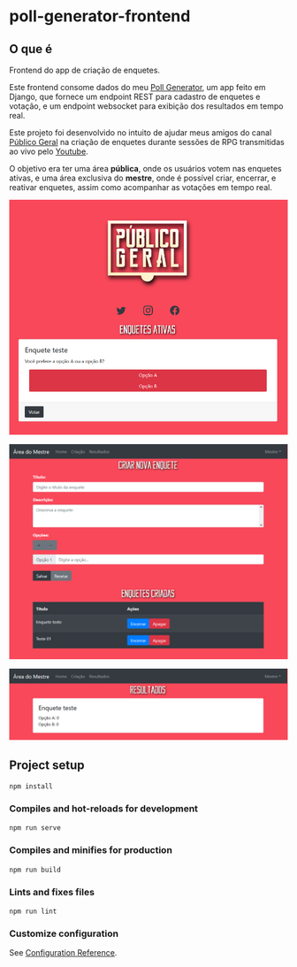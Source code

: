 # poll-generator-frontend

## O que é

Frontend do app de criação de enquetes.

Este frontend consome dados do meu [Poll Generator](https://github.com/renanstd/poll-generator), um app feito em Django, que fornece um endpoint REST para cadastro de enquetes e votação, e um endpoint websocket para exibição dos resultados em tempo real.

Este projeto foi desenvolvido no intuito de ajudar meus amigos do canal [Público Geral](https://www.instagram.com/publicogeraloficial/) na criação de enquetes durante sessões de RPG transmitidas ao vivo pelo [Youtube](https://www.youtube.com/channel/UCiX7AWd2w9mC-iaZRFfUs_w).

O objetivo era ter uma área **pública**, onde os usuários votem nas enquetes ativas, e uma área exclusiva do **mestre**, onde é possível criar, encerrar, e reativar enquetes, assim como acompanhar as votações em tempo real.

![polls](/images/polls.png)

![polls](/images/poll_create.png)

![polls](/images/results.png)

## Project setup
```
npm install
```

### Compiles and hot-reloads for development
```
npm run serve
```

### Compiles and minifies for production
```
npm run build
```

### Lints and fixes files
```
npm run lint
```

### Customize configuration
See [Configuration Reference](https://cli.vuejs.org/config/).

